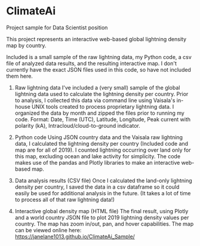 # ClimateAi
Project sample for Data Scientist position

This project represents an interactive web-based global lightning density map by country.

Included is a small sample of the raw lightning data, my Python code, a csv file of analyzed data results, and the resulting interactive map. I don't currently have the exact JSON files used in this code, so have not included them here.

1. Raw lightning data
I've included a (very small) sample of the global lightning data used to calculate the lightning density per country. Prior to analysis, I collected this data via command line using Vaisala's in-house UNIX tools created to process proprietary lightning data. I organized the data by month and zipped the files prior to running my code. Format: Date, Time (UTC), Latitude, Longitude, Peak current with polarity (kA), Intracloud/cloud-to-ground indicator.

2. Python code
Using JSON country data and the Vaisala raw lightning data, I calculated the lightning density per country (Included code and map are for all of 2019). I counted lightning occurring over land only for this map, excluding ocean and lake activity for simplicity. The code makes use of the pandas and Plotly libraries to make an interactive web-based map.

3. Data analysis results (CSV file)
Once I calculated the land-only lightning density per country, I saved the data in a csv dataframe so it could easily be used for additional analysis in the future. (It takes a lot of time to process all of that raw lightning data!)

4. Interactive global density map (HTML file)
The final result, using Plotly and a world country JSON file to plot 2019 lightning density values per country. The map has zoom in/out, pan, and hover capabilities. The map can be viewed online here: https://janelane1013.github.io/ClimateAi_Sample/
